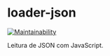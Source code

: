 # loader-json
[![Maintainability](https://api.codeclimate.com/v1/badges/26a68013a511af85b3b6/maintainability)](https://codeclimate.com/github/WLLR9505/loader-json/maintainability)

Leitura de JSON com JavaScript.

